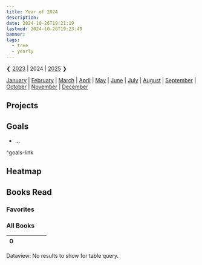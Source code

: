 ```yaml
---
title: Year of 2024
description: 
date: 2024-10-26T19:21:19
lastmod: 2024-10-26T19:23:49
banner: 
tags:
  - tree
  - yearly
---
```

❮ [2023](2023.md) | 2024 | [2025](2025.md) ❯  
  
[January](01.%20January%202024.md) | [February](02.%20February%202024.md) | [March](03.%20March%202024.md) | [April](04.%20April%202024.md) | [May](05.%20May%202024.md) | [June](06.%20June%202024.md) | [July](07.%20July%202024.md) | [August](08.%20August%202024.md) | [September](09.%20September%202024.md) | [October](./Q4%202024/10.%20October%202024/_index.md) | [November](11.%20November%202024.md) | [December](12.%20December%202024.md)  
  
## Projects  
  
## Goals  
  
- …  
  
^goals-link  
  
## Heatmap  
  
## Books Read  
  
  
  
### Favorites  
  
  
  
### All Books  
  
<div><table class="dataview table-view-table"><thead class="table-view-thead"><tr class="table-view-tr-header"><th class="table-view-th"><span></span><span class="dataview small-text">0</span></th><th class="table-view-th"><span></span></th><th class="table-view-th"><span></span></th><th class="table-view-th"><span></span></th><th class="table-view-th"><span></span></th><th class="table-view-th"><span></span></th></tr></thead><tbody class="table-view-tbody"></tbody></table><div class="dataview dataview-error-box"><p class="dataview dataview-error-message">Dataview: No results to show for table query.</p></div></div>  
